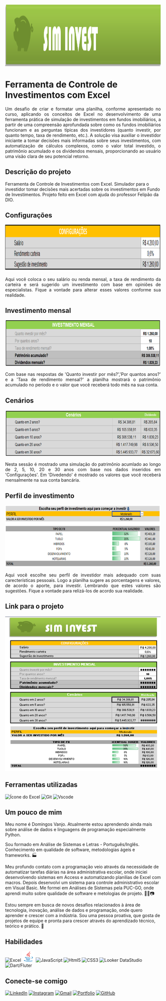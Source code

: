 <img width='100%' height="200px" src="images\tela_inicial.png" alt='imagem inicial do simulador de investimentos' title="Simulador de investimentos">

# Ferramenta de Controle de Investimentos com Excel
<p align="justify">Um desafio de criar e formatar uma planilha, conforme apresentado no curso, aplicando os conceitos de Excel no desenvolvimento de uma ferramenta prática de simulação de investimentos em fundos imobiliários, a partir de uma compreensão aprofundada sobre como os fundos imobiliários funcionam e as perguntas típicas dos investidores (quanto investir, por quanto tempo, taxa de rendimento, etc.). A solução visa auxiliar o investidor iniciante a tomar decisões mais informadas sobre seus investimentos, com automatização de cálculos complexos, como o valor total investido, o patrimônio acumulado e os dividendos mensais, proporcionando ao usuário uma visão clara de seu potencial retorno.</p>

## Descrição do projeto
Ferramenta de Controle de Investimentos com Excel. Simulador para o investidor tomar decisões mais acertadas sobre os investimentos em Fundo de Investimentos. Projeto feito em Excel com ajuda do professor Felipão da DIO.

## Configurações
<img width='100%' height='150px' src='images\tela_config.png' alt='imagem de configurações' title='Configurações'>
<p align='justify'>Aqui você coloca o seu salário ou renda mensal, a taxa de rendimento da carteira e será sugerido um investimento com base em opiniões de especialistas. Fique a vontade para alterar esses valores conforme sua realidade.</p>

## Investimento mensal
<img width='100%' height='150px' src='images\Tela_invest.png' alt='imagem investimento mensal' title='Investimento mensal'>
<p align='justify'>Com base nas respostas de 'Quanto investir por mês?','Por quantos anos?' e a 'Taxa de rendimento mensal?' a planilha mostrará o patrimônio acumulado no período e o valor que você receberá todo mês na sua conta.</p>

## Cenários
<img width='100%' height='150px' src='images\Tela_cenarios.png' alt='imagem cenários' title='Cenários'>
<p align='justify'>Nesta sessão é mostrado uma simulação do patrimônio acumlado ao longo de 2, 5, 10, 20 e 30 anos com base nos dados inseridos em 'Configurações'. Em 'Divedendo' é mostrado os valores que você receberá mensalmente na sua conta bancária.</p>

## Perfil de investimento
<img width='100%' height='200px' src='images\tela_perfil.png' alt='imagem perfil de investimento' title='Perfil de investimento'>
<p align='justify'>Aqui você escolhe seu perfil de investidor mais adequado com suas carecterísticas pessoais. Logo a planilha sugere as porcentagens e valores, de acordo o aporte, para investir. Lembrando que estes valores são sugestões. Fique a vontade para relizá-los de acordo sua realidade.

## Link para o projeto
<a href=[https://github.com/domingosvanjo/simulador_investimento/blob/master/DIO%20Invest.xlsx](https://github.com/domingosvanjo/simulador_investimento/blob/master/DIO%20Invest.xlsx)><img width='100%' height='500px' src='images\tela_completa.png' alt='imagem da planilha completa' title='Clique aqui para acessar a planilha'> </a>

## Ferramentas utilizadas
<img src="https://www.kaptiva.ca/wp-content/uploads/2019/06/formation-excel.png" alt="Ícone do Excel" title="Excel" height="30" width="35"/> ![Git](https://img.shields.io/badge/GIT-100000?style=for-the-badge&logo=git&logoColor=yellow) 	![Vscode](https://img.shields.io/badge/Vscode-007ACC?style=for-the-badge&logo=visual-studio-code&logoColor=white)

## Um pouco de mim
Meu nome é Domingos Vanjo. Atualmente estou aprendendo ainda mais sobre análise de dados e linguagens de programação especialmente Python.

Sou formado em Análise de Sistemas e Letras - Português/Inglês. Conhecimento em qualidade de software, metodologias ágeis e frameworks. 🏭

Meu profundo contato com a programação veio através da necessidade de automatizar tarefas diárias na área administrativa escolar, onde iniciei desenvolvendo sistemas em Access e automatizando planilias de Excel com macros. Depois desenvolvi um sistema para controle administrativo escolar em Visual Basic. Me formei em Análises de Sistemas pela PUC-GO, onde aprendi muito sobre qualidade de software e metologias de projeto. 🔬🔎📷

Estou sempre em busca de novos desafios relacionados à área de tecnologia, inovação, análise de dados e programação, onde quero aprender e crescer com a indústria. Sou uma pessoa proativa, que gosta de projetos de equipe e pronta para crescer através do aprendizado técnico, teórico e prático. 🎯


## Habilidades

 <img src="https://www.kaptiva.ca/wp-content/uploads/2019/06/formation-excel.png" alt="Excel" title="Excel" height="30" width="35"/>  <img src="https://raw.githubusercontent.com/devicons/devicon/master/icons/java/java-original.svg" alt="Java" title="Java" height="35" width="40"/> <img src="https://cdn.icon-icons.com/icons2/2108/PNG/512/javascript_icon_130900.png" height="30" width="30" alt="JavaScript" title="JavaScript"> <img src="https://cdn.icon-icons.com/icons2/2415/PNG/96/html_plain_wordmark_logo_icon_146476.png" height="30" width="30" alt="Html5" title="Html5" > <img src="https://cdn.icon-icons.com/icons2/2415/PNG/96/css_original_wordmark_logo_icon_146576.png" height="30" width="30" alt="CSS3" title="CSS3"> <img src="https://www.gstatic.com/analytics-lego/svg/ic_looker_studio.svg" height="30" width="30" alt="Looker DataStudio" title="Looker DataStudio"> <img src="https://cdn.icon-icons.com/icons2/2530/PNG/96/dart_button_icon_151933.png" height="30" width="80" alt="Dart/Fluter" title="Dart/Fluter">
 
## Conecte-se comigo

[![LinkedIn](https://img.shields.io/badge/LinkedIn-0077B5?style=for-the-badge&logo=linkedin&logoColor=white)](https://www.linkedin.com/in/domingosvanjo/)  [![Instagram](https://img.shields.io/badge/-Instagram-FFF?style=for-the-badge&logo=instagram)](https://www.instagram.com/vanjodom/) [![Gmail](https://img.shields.io/badge/Gmail-333333?style=for-the-badge&logo=gmail&logoColor=red)](mailto:domingosvanjo@gmail.com) [![Portfolio](https://img.shields.io/badge/Portfolio-FF5722?style=for-the-badge&logo=todoist&logoColor=white)](https://domingosvanjo.github.io/portifolio/) [![GitHub](https://img.shields.io/badge/GitHub-100000?style=for-the-badge&logo=github&logoColor=white)](https://github.com/domingosvanjo)


